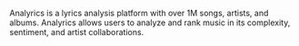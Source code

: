 Analyrics is a lyrics analysis platform with over 1M songs, artists, and albums. Analyrics allows users to analyze and rank music in its complexity, sentiment, and artist collaborations.
